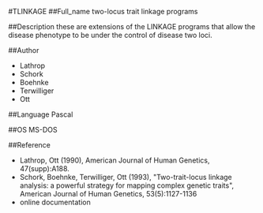 #TLINKAGE
##Full_name
two-locus trait linkage programs

##Description
these are extensions of the LINKAGE programs that allow the disease phenotype to be under the control of disease two loci.

##Author
* Lathrop
* Schork
* Boehnke
* Terwilliger
* Ott

##Language
Pascal

##OS
MS-DOS

##Reference
* Lathrop, Ott (1990), American Journal of Human Genetics, 47(supp):A188.
* Schork, Boehnke, Terwilliger, Ott (1993), "Two-trait-locus linkage analysis: a powerful strategy for mapping complex genetic traits", American Journal of Human Genetics, 53(5):1127-1136
* online documentation

